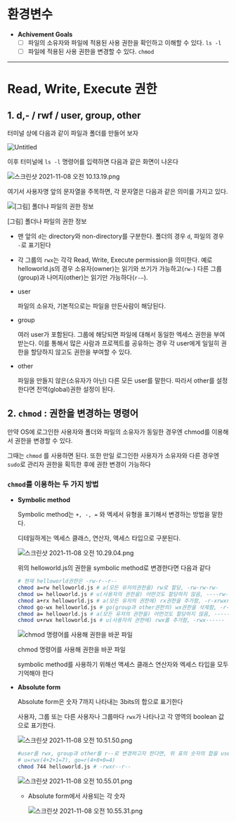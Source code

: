 # 환경변수

- **Achivement Goals**
    - [ ]  파일의 소유자와 파일에 적용된 사용 권한을 확인하고 이해할 수 있다. `ls -l`
    - [ ]  파일에 적용된 사용 권한을 변경할 수 있다. `chmod`

---

# Read, Write, Execute 권한

## 1. d,- / rwf / user, group, other

터미널 상에 다음과 같이 파일과 폴더를 만들어 보자

![Untitled](https://www.notion.so/cc092daf49d44650a3fdf2dffad398c1#5c993bd8aeb947138231500054f6e7ad)

이후 터미널에 `ls -l` 명령어를 입력하면 다음과 같은 화면이 나온다

![스크린샷 2021-11-08 오전 10.13.19.png](https://s3-us-west-2.amazonaws.com/secure.notion-static.com/0f761af7-61dd-443d-9102-dcc0b7911fd3/스크린샷_2021-11-08_오전_10.13.19.png)

여기서 사용자명 앞의 문자열을 주목하면, 각 문자열은 다음과 같은 의미를 가지고 있다.

![[그림] 폴더나 파일의 권한 정보](https://s3-us-west-2.amazonaws.com/secure.notion-static.com/bf158532-b16c-44ce-9c5b-0b9250f2d57b/Untitled.png)

[그림] 폴더나 파일의 권한 정보

- 맨 앞의 `d`는 directory와 non-directory를 구분한다. 폴더의 경우 `d`, 파일의 경우 `-`로 표기된다
- 각 그룹의 `rwx`는 각각 Read, Write, Execute permission을 의미한다. 예로  helloworld.js의 경우  소유자(owner)는 읽기와 쓰기가 가능하고(`rw-`) 다른 그룹(group)과 나머지(other)는 읽기만 가능하다(`r-—`).
- user
    
    파일의 소유자, 기본적으로는 파일을 만든사람이 해당된다.
    
- group
    
    여러 user가 포함된다. 그룹에 해당되면 파일에 대해서 동일한 엑세스 권한을 부여받는다. 이를 통해서 많은 사람과 프로젝트를 공유하는 경우 각 user에게 일일히 권한을 할당하지 않고도 권한을 부여할 수 있다.
    
- other
    
    파일을 만들지 않은(소유자가 아닌) 다른 모든 user를 말한다. 따라서 other를 설정한다면 전역(global)권한 설정이 된다.
    

## 2. `chmod` : 권한을 변경하는 명령어

만약 OS에 로그인한 사용자와 폴더와 파일의 소유자가 동일한 경우엔 chmod를 이용해서 권한을 변경할 수 있다.

그때는 `chmod` 를 사용하면 된다. 또한 만일 로그인한 사용자가 소유자와 다른 경우엔 `sudo`로 관리자 권한을 획득한 후에 권한 변경이 가능하다

### `chmod`를 이용하는 두 가지 방법

- **Symbolic method**
    
    Symbolic method는 `+, -, =` 와 엑세서 유형을 표기해서 변경하는 방법을 말한다.
    
    디테일하게는 엑세스 클래스, 연산자, 액세스 타입으로 구분된다.
    
    ![스크린샷 2021-11-08 오전 10.29.04.png](https://s3-us-west-2.amazonaws.com/secure.notion-static.com/b899d02c-0caa-44b6-b83c-903eab4e96d7/스크린샷_2021-11-08_오전_10.29.04.png)
    
    위의 helloworld.js의 권한을 symbolic method로 변경한다면 다음과 같다
    
    ```bash
    # 현재 helloworld권한은 -rw-r--r--
    chmod a=rw helloworld.js # a(모든 유저의권한을) rw로 할당, -rw-rw-rw-
    chmod u= helloworld.js # u(사용자의 권한을) 어떤것도 할당하지 않음, ----rw-rw-
    chmod a+rx helloworld.js # a(모든 유저의 권한에) rx권한을 추가함, -r-xrwxrwx
    chmod go-wx helloworld.js # go(group과 other권한의) wx권한을 삭제함, -r-xr--r--
    chmod a= helloworld.js # a(모든 유저의 권한을) 어떤것도 할당하지 않음, ----------
    chmod u+rwx helloworld.js # u(사용자의 권한에) rwx를 추가함, -rwx------
    ```
    
    ![chmod 명령어를 사용해 권한을 바꾼 파일](https://s3-us-west-2.amazonaws.com/secure.notion-static.com/590339a4-45a5-4cad-8964-f968cb0c2ae9/스크린샷_2021-11-08_오전_10.48.35.png)
    
    chmod 명령어를 사용해 권한을 바꾼 파일
    
    symbolic method를 사용하기 위해선 액세스 클래스 연산자와 엑세스 타입을 모두 기억해야 한다
    
- **Absolute form**
    
    Absolute form은 숫자 7까지 나타내는 3bits의 합으로 표기한다
    
    사용자, 그룹 또는 다른 사용자나 그룹마다 `rwx`가 나타나고 각 영역의 boolean 값으로 표기한다.
    
    ![스크린샷 2021-11-08 오전 10.51.50.png](https://s3-us-west-2.amazonaws.com/secure.notion-static.com/145dbb08-e7ae-477c-bdb9-a3f2483af147/스크린샷_2021-11-08_오전_10.51.50.png)
    
    ```bash
    #user를 rwx, group과 other를 r--로 변경하고자 한다면, 위 표의 숫자의 합을 user, group, other 순으로 입력하여 사용한다
    # u=rwx(4+2+1=7), go=r(4+0+0=4)
    chmod 744 helloworld.js # -rwxr--r--
    ```
    
    ![스크린샷 2021-11-08 오전 10.55.01.png](https://s3-us-west-2.amazonaws.com/secure.notion-static.com/b059d18a-9a70-4b1c-bdc3-e5c7654b9c11/스크린샷_2021-11-08_오전_10.55.01.png)
    
    - Absolute form에서 사용되는 각 숫자
        
        ![스크린샷 2021-11-08 오전 10.55.31.png](https://s3-us-west-2.amazonaws.com/secure.notion-static.com/d2dad62d-0d36-47dc-ac4a-654860e36b97/스크린샷_2021-11-08_오전_10.55.31.png)

